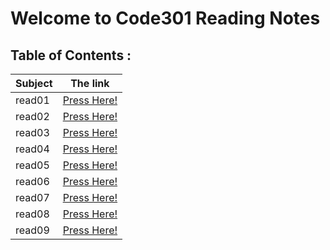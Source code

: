 # Welcome to Code301 Reading Notes

## Table of Contents :

| Subject | The link |
| --- | --- |
| read01 | [Press Here!](https://ahmedzatar.github.io/reading-notes/301/read01) |
| read02 | [Press Here!](https://ahmedzatar.github.io/reading-notes/301/read02) |
| read03 | [Press Here!](https://ahmedzatar.github.io/reading-notes/301/read03) |
| read04 | [Press Here!](https://ahmedzatar.github.io/reading-notes/301/read04) |
| read05 | [Press Here!](https://ahmedzatar.github.io/reading-notes/301/read05) |
| read06 | [Press Here!](https://ahmedzatar.github.io/reading-notes/301/read06) |
| read07 | [Press Here!](https://ahmedzatar.github.io/reading-notes/301/read07) |
| read08 | [Press Here!](https://ahmedzatar.github.io/reading-notes/301/read08) |
| read09 | [Press Here!](https://ahmedzatar.github.io/reading-notes/301/read09) |



